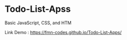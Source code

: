 # Todo-List-Apss

Basic JavaScript, CSS, and HTM

Link Demo : https://fmn-codes.github.io/Todo-List-Apps/
